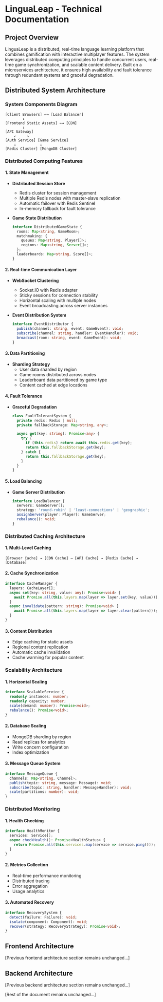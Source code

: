 # LinguaLeap - Technical Documentation

## Project Overview
LinguaLeap is a distributed, real-time language learning platform that combines gamification with interactive multiplayer features. The system leverages distributed computing principles to handle concurrent users, real-time game synchronization, and scalable content delivery. Built on a microservices architecture, it ensures high availability and fault tolerance through redundant systems and graceful degradation.

## Distributed System Architecture

### System Components Diagram
```
[Client Browsers] ←→ [Load Balancer]
        ↓
[Frontend Static Assets] ←→ [CDN]
        ↓
[API Gateway]
    ↙     ↘
[Auth Service] [Game Service]
    ↓           ↓
[Redis Cluster] [MongoDB Cluster]
```

### Distributed Computing Features

#### 1. State Management
- **Distributed Session Store**
  - Redis cluster for session management
  - Multiple Redis nodes with master-slave replication
  - Automatic failover with Redis Sentinel
  - In-memory fallback for fault tolerance

- **Game State Distribution**
  ```typescript
  interface DistributedGameState {
    rooms: Map<string, GameRoom>;
    matchmaking: {
      queues: Map<string, Player[]>;
      regions: Map<string, Server[]>;
    };
    leaderboards: Map<string, Score[]>;
  }
  ```

#### 2. Real-time Communication Layer
- **WebSocket Clustering**
  - Socket.IO with Redis adapter
  - Sticky sessions for connection stability
  - Horizontal scaling with multiple nodes
  - Event broadcasting across server instances

- **Event Distribution System**
  ```typescript
  interface EventDistributor {
    publish(channel: string, event: GameEvent): void;
    subscribe(channel: string, handler: EventHandler): void;
    broadcast(room: string, event: GameEvent): void;
  }
  ```

#### 3. Data Partitioning
- **Sharding Strategy**
  - User data sharded by region
  - Game rooms distributed across nodes
  - Leaderboard data partitioned by game type
  - Content cached at edge locations

#### 4. Fault Tolerance
- **Graceful Degradation**
  ```typescript
  class FaultTolerantSystem {
    private redis: Redis | null;
    private fallbackStorage: Map<string, any>;

    async get(key: string): Promise<any> {
      try {
        if (this.redis) return await this.redis.get(key);
        return this.fallbackStorage.get(key);
      } catch {
        return this.fallbackStorage.get(key);
      }
    }
  }
  ```

#### 5. Load Balancing
- **Game Server Distribution**
  ```typescript
  interface LoadBalancer {
    servers: GameServer[];
    strategy: 'round-robin' | 'least-connections' | 'geographic';
    assignServer(player: Player): GameServer;
    rebalance(): void;
  }
  ```

### Distributed Caching Architecture

#### 1. Multi-Level Caching
```
[Browser Cache] → [CDN Cache] → [API Cache] → [Redis Cache] → [Database]
```

#### 2. Cache Synchronization
```typescript
interface CacheManager {
  layers: CacheLayer[];
  async set(key: string, value: any): Promise<void> {
    await Promise.all(this.layers.map(layer => layer.set(key, value)));
  }
  async invalidate(pattern: string): Promise<void> {
    await Promise.all(this.layers.map(layer => layer.clear(pattern)));
  }
}
```

#### 3. Content Distribution
- Edge caching for static assets
- Regional content replication
- Automatic cache invalidation
- Cache warming for popular content

### Scalability Architecture

#### 1. Horizontal Scaling
```typescript
interface ScalableService {
  readonly instances: number;
  readonly capacity: number;
  scale(demand: number): Promise<void>;
  rebalance(): Promise<void>;
}
```

#### 2. Database Scaling
- MongoDB sharding by region
- Read replicas for analytics
- Write concern configuration
- Index optimization

#### 3. Message Queue System
```typescript
interface MessageQueue {
  channels: Map<string, Channel>;
  publish(topic: string, message: Message): void;
  subscribe(topic: string, handler: MessageHandler): void;
  scale(partitions: number): void;
}
```

### Distributed Monitoring

#### 1. Health Checking
```typescript
interface HealthMonitor {
  services: Service[];
  async checkHealth(): Promise<HealthStatus> {
    return Promise.all(this.services.map(service => service.ping()));
  }
}
```

#### 2. Metrics Collection
- Real-time performance monitoring
- Distributed tracing
- Error aggregation
- Usage analytics

#### 3. Automated Recovery
```typescript
interface RecoverySystem {
  detect(failure: Failure): void;
  isolate(component: Component): void;
  recover(strategy: RecoveryStrategy): Promise<void>;
}
```

## Frontend Architecture
[Previous frontend architecture section remains unchanged...]

## Backend Architecture
[Previous backend architecture section remains unchanged...]

[Rest of the document remains unchanged...]
```